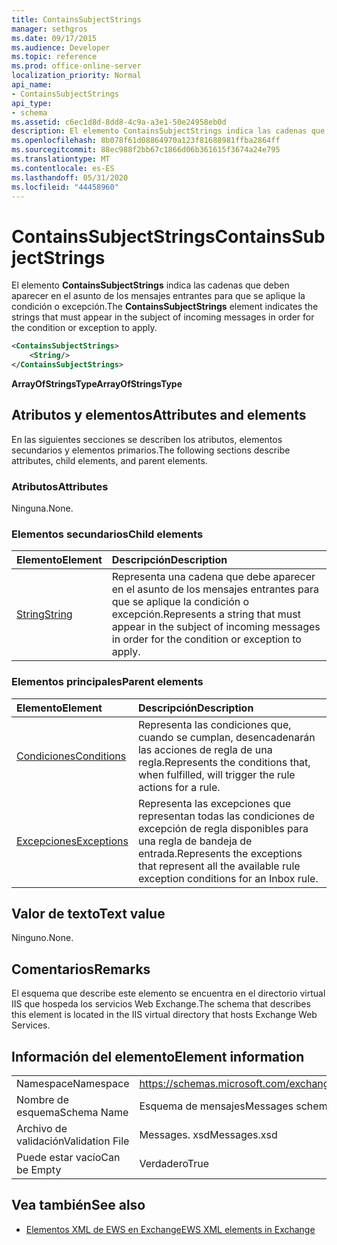 ```yaml
---
title: ContainsSubjectStrings
manager: sethgros
ms.date: 09/17/2015
ms.audience: Developer
ms.topic: reference
ms.prod: office-online-server
localization_priority: Normal
api_name:
- ContainsSubjectStrings
api_type:
- schema
ms.assetid: c6ec1d8d-8dd8-4c9a-a3e1-50e24958eb0d
description: El elemento ContainsSubjectStrings indica las cadenas que deben aparecer en el asunto de los mensajes entrantes para que se aplique la condición o excepción.
ms.openlocfilehash: 8b078f61d08864970a123f81688981ffba2864ff
ms.sourcegitcommit: 88ec988f2bb67c1866d06b361615f3674a24e795
ms.translationtype: MT
ms.contentlocale: es-ES
ms.lasthandoff: 05/31/2020
ms.locfileid: "44458960"
---
```

# <a name="containssubjectstrings"></a><span data-ttu-id="7780d-103">ContainsSubjectStrings</span><span class="sxs-lookup"><span data-stu-id="7780d-103">ContainsSubjectStrings</span></span>

<span data-ttu-id="7780d-104">El elemento **ContainsSubjectStrings** indica las cadenas que deben aparecer en el asunto de los mensajes entrantes para que se aplique la condición o excepción.</span><span class="sxs-lookup"><span data-stu-id="7780d-104">The **ContainsSubjectStrings** element indicates the strings that must appear in the subject of incoming messages in order for the condition or exception to apply.</span></span> 
  
```XML
<ContainsSubjectStrings>
    <String/>
</ContainsSubjectStrings>
```

 <span data-ttu-id="7780d-105">**ArrayOfStringsType**</span><span class="sxs-lookup"><span data-stu-id="7780d-105">**ArrayOfStringsType**</span></span>
## <a name="attributes-and-elements"></a><span data-ttu-id="7780d-106">Atributos y elementos</span><span class="sxs-lookup"><span data-stu-id="7780d-106">Attributes and elements</span></span>

<span data-ttu-id="7780d-107">En las siguientes secciones se describen los atributos, elementos secundarios y elementos primarios.</span><span class="sxs-lookup"><span data-stu-id="7780d-107">The following sections describe attributes, child elements, and parent elements.</span></span>
  
### <a name="attributes"></a><span data-ttu-id="7780d-108">Atributos</span><span class="sxs-lookup"><span data-stu-id="7780d-108">Attributes</span></span>

<span data-ttu-id="7780d-109">Ninguna.</span><span class="sxs-lookup"><span data-stu-id="7780d-109">None.</span></span>
  
### <a name="child-elements"></a><span data-ttu-id="7780d-110">Elementos secundarios</span><span class="sxs-lookup"><span data-stu-id="7780d-110">Child elements</span></span>

|<span data-ttu-id="7780d-111">**Elemento**</span><span class="sxs-lookup"><span data-stu-id="7780d-111">**Element**</span></span>|<span data-ttu-id="7780d-112">**Descripción**</span><span class="sxs-lookup"><span data-stu-id="7780d-112">**Description**</span></span>|
|:-----|:-----|
|[<span data-ttu-id="7780d-113">String</span><span class="sxs-lookup"><span data-stu-id="7780d-113">String</span></span>](string.md) <br/> |<span data-ttu-id="7780d-114">Representa una cadena que debe aparecer en el asunto de los mensajes entrantes para que se aplique la condición o excepción.</span><span class="sxs-lookup"><span data-stu-id="7780d-114">Represents a string that must appear in the subject of incoming messages in order for the condition or exception to apply.</span></span>  <br/> |
   
### <a name="parent-elements"></a><span data-ttu-id="7780d-115">Elementos principales</span><span class="sxs-lookup"><span data-stu-id="7780d-115">Parent elements</span></span>

|<span data-ttu-id="7780d-116">**Elemento**</span><span class="sxs-lookup"><span data-stu-id="7780d-116">**Element**</span></span>|<span data-ttu-id="7780d-117">**Descripción**</span><span class="sxs-lookup"><span data-stu-id="7780d-117">**Description**</span></span>|
|:-----|:-----|
|[<span data-ttu-id="7780d-118">Condiciones</span><span class="sxs-lookup"><span data-stu-id="7780d-118">Conditions</span></span>](conditions.md) <br/> |<span data-ttu-id="7780d-119">Representa las condiciones que, cuando se cumplan, desencadenarán las acciones de regla de una regla.</span><span class="sxs-lookup"><span data-stu-id="7780d-119">Represents the conditions that, when fulfilled, will trigger the rule actions for a rule.</span></span>  <br/> |
|[<span data-ttu-id="7780d-120">Excepciones</span><span class="sxs-lookup"><span data-stu-id="7780d-120">Exceptions</span></span>](exceptions.md) <br/> |<span data-ttu-id="7780d-121">Representa las excepciones que representan todas las condiciones de excepción de regla disponibles para una regla de bandeja de entrada.</span><span class="sxs-lookup"><span data-stu-id="7780d-121">Represents the exceptions that represent all the available rule exception conditions for an Inbox rule.</span></span>  <br/> |
   
## <a name="text-value"></a><span data-ttu-id="7780d-122">Valor de texto</span><span class="sxs-lookup"><span data-stu-id="7780d-122">Text value</span></span>

<span data-ttu-id="7780d-123">Ninguno.</span><span class="sxs-lookup"><span data-stu-id="7780d-123">None.</span></span>
  
## <a name="remarks"></a><span data-ttu-id="7780d-124">Comentarios</span><span class="sxs-lookup"><span data-stu-id="7780d-124">Remarks</span></span>

<span data-ttu-id="7780d-125">El esquema que describe este elemento se encuentra en el directorio virtual IIS que hospeda los servicios Web Exchange.</span><span class="sxs-lookup"><span data-stu-id="7780d-125">The schema that describes this element is located in the IIS virtual directory that hosts Exchange Web Services.</span></span>
  
## <a name="element-information"></a><span data-ttu-id="7780d-126">Información del elemento</span><span class="sxs-lookup"><span data-stu-id="7780d-126">Element information</span></span>

|||
|:-----|:-----|
|<span data-ttu-id="7780d-127">Namespace</span><span class="sxs-lookup"><span data-stu-id="7780d-127">Namespace</span></span>  <br/> |https://schemas.microsoft.com/exchange/services/2006/messages  <br/> |
|<span data-ttu-id="7780d-128">Nombre de esquema</span><span class="sxs-lookup"><span data-stu-id="7780d-128">Schema Name</span></span>  <br/> |<span data-ttu-id="7780d-129">Esquema de mensajes</span><span class="sxs-lookup"><span data-stu-id="7780d-129">Messages schema</span></span>  <br/> |
|<span data-ttu-id="7780d-130">Archivo de validación</span><span class="sxs-lookup"><span data-stu-id="7780d-130">Validation File</span></span>  <br/> |<span data-ttu-id="7780d-131">Messages. xsd</span><span class="sxs-lookup"><span data-stu-id="7780d-131">Messages.xsd</span></span>  <br/> |
|<span data-ttu-id="7780d-132">Puede estar vacío</span><span class="sxs-lookup"><span data-stu-id="7780d-132">Can be Empty</span></span>  <br/> |<span data-ttu-id="7780d-133">Verdadero</span><span class="sxs-lookup"><span data-stu-id="7780d-133">True</span></span>  <br/> |
   
## <a name="see-also"></a><span data-ttu-id="7780d-134">Vea también</span><span class="sxs-lookup"><span data-stu-id="7780d-134">See also</span></span>



- [<span data-ttu-id="7780d-135">Elementos XML de EWS en Exchange</span><span class="sxs-lookup"><span data-stu-id="7780d-135">EWS XML elements in Exchange</span></span>](ews-xml-elements-in-exchange.md)

